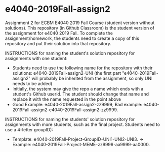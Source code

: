 # e4040-2019Fall-assign2
Assignment 2 for ECBM E4040 2019 Fall Course (student version without solutions). 
This repository (in Github Classroom) is the student version of the assignment for e4040 2019 Fall.
To complete the assignment/homework, the students need to create a copy of this repository and put their solution into that repository.

INSTRUCTIONS for naming the student's solution repository for assignments with one student:
* Students need to use the following name for the repository with their solutions: e4040-2019Fall-assign2-UNI (the first part "e4040-2019Fall-assign2" will probably be inherited from the assignment, so only UNI needs to be added) 
* Initially, the system may give the repo a name which ends with a  student's Github userid. The student should change that name and replace it with the name requested in the point above
* Good Example: e4040-2019Fall-assign2-zz9999;   Bad example: e4040-2019Fall-assign2-e4040-2019Fall-assign2-zz9999.

INSTRUCTIONS for naming the students' solution repository for assignments with more students, such as the final project. Students need to use a 4-letter groupID): 
* Template: e4040-2019Fall-Project-GroupID-UNI1-UNI2-UNI3. -> Example: e4040-2019Fall-Project-MEME-zz9999-aa9999-aa0000.

